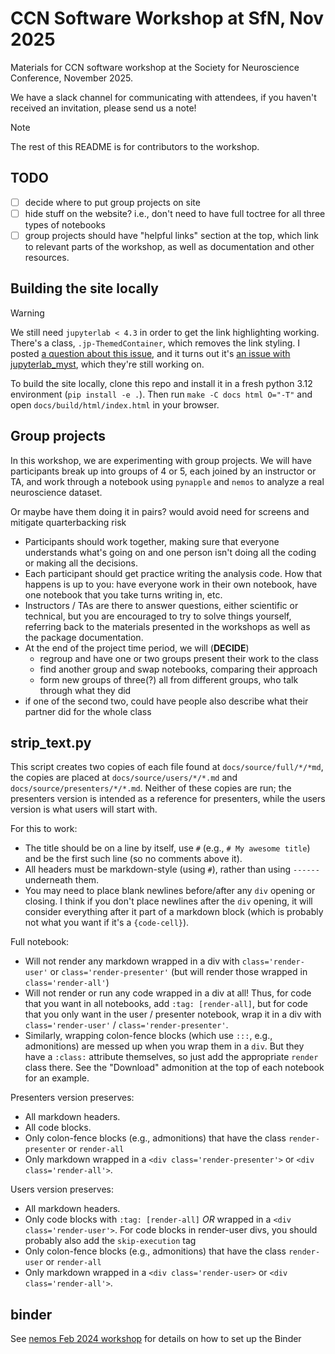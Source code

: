 # CCN Software Workshop at SfN, Nov 2025

Materials for CCN software workshop at the Society for Neuroscience Conference, November 2025.

We have a slack channel for communicating with attendees, if you haven't received an invitation, please send us a note!

> [!NOTE]
> The rest of this README is for contributors to the workshop.

## TODO

- [ ] decide where to put group projects on site
- [ ] hide stuff on the website? i.e., don't need to have full toctree for all three types of notebooks
- [ ] group projects should have "helpful links" section at the top, which link to relevant parts of the workshop, as well as documentation and other resources.

## Building the site locally

> [!WARNING]
> We still need `jupyterlab < 4.3` in order to get the link highlighting working. There's a class, `.jp-ThemedContainer`, which removes the link styling. I posted [a question about this issue](https://discourse.jupyter.org/t/link-highlighting-not-working/38053/3), and it turns out it's [an issue with jupyterlab_myst](https://github.com/jupyter-book/jupyterlab-myst/issues/248), which they're still working on.


To build the site locally, clone this repo and install it in a fresh python 3.12 environment (`pip install -e .`). Then run `make -C docs html O="-T"` and open `docs/build/html/index.html` in your browser.

## Group projects

In this workshop, we are experimenting with group projects. We will have participants break up into groups of 4 or 5, each joined by an instructor or TA, and work through a notebook using `pynapple` and `nemos` to analyze a real neuroscience dataset.

Or maybe have them doing it in pairs? would avoid need for screens and mitigate quarterbacking risk

- Participants should work together, making sure that everyone understands what's going on and one person isn't doing all the coding or making all the decisions.
- Each participant should get practice writing the analysis code. How that happens is up to you: have everyone work in their own notebook, have one notebook that you take turns writing in, etc.
- Instructors / TAs are there to answer questions, either scientific or technical, but you are encouraged to try to solve things yourself, referring back to the materials presented in the workshops as well as the package documentation.
- At the end of the project time period, we will (**DECIDE**)
    - regroup and have one or two groups present their work to the class
    - find another group and swap notebooks, comparing their approach
    - form new groups of three(?) all from different groups, who talk through what they did
- if one of the second two, could have people also describe what their partner did for the whole class

## strip_text.py

This script creates two copies of each file found at `docs/source/full/*/*md`, the copies are placed at `docs/source/users/*/*.md` and `docs/source/presenters/*/*.md`. Neither of these copies are run; the presenters version is intended as a reference for presenters, while the users version is what users will start with.

For this to work:
- The title should be on a line by itself, use `#` (e.g., `# My awesome title`) and be the first such line (so no comments above it).
- All headers must be markdown-style (using `#`), rather than using `------` underneath them.
- You may need to place blank newlines before/after any `div` opening or closing. I think if you don't place newlines after the `div` opening, it will consider everything after it part of a markdown block (which is probably not what you want if it's a `{code-cell}`).

Full notebook:
- Will not render any markdown wrapped in a div with `class='render-user'` or `class='render-presenter'` (but will render those wrapped in `class='render-all'`)
- Will not render or run any code wrapped in a div at all! Thus, for code that you want in all notebooks, add `:tag: [render-all]`, but for code that you only want in the user / presenter notebook, wrap it in a div with `class='render-user'` / `class='render-presenter'`. 
- Similarly, wrapping colon-fence blocks (which use `:::`, e.g., admonitions) are messed up when you wrap them in a `div`. But they have a `:class:` attribute themselves, so just add the appropriate `render` class there. See the "Download" admonition at the top of each notebook for an example.

Presenters version preserves:
- All markdown headers.
- All code blocks.
- Only colon-fence blocks (e.g., admonitions) that have the class `render-presenter` or `render-all`
- Only markdown wrapped in a `<div class='render-presenter'>` or `<div class='render-all'>`.

Users version preserves:
- All markdown headers.
- Only code blocks with `:tag: [render-all]` *OR* wrapped in a `<div class='render-user'>`. For code blocks in render-user divs, you should probably also add the `skip-execution` tag
- Only colon-fence blocks (e.g., admonitions) that have the class `render-user` or `render-all`
- Only markdown wrapped in a `<div class='render-user>` or `<div class='render-all'>`.

    
## binder

See [nemos Feb 2024 workshop](https://github.com/flatironinstitute/nemos-workshop-feb-2024) for details on how to set up the Binder
